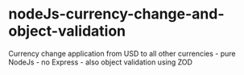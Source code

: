 # nodeJs-currency-change-and-object-validation
Currency change application from USD to all other currencies - pure NodeJs - no Express - also object validation using ZOD
